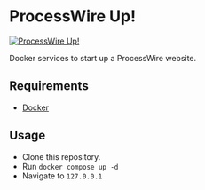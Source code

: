 ProcessWire Up!
===============

[![ProcessWire Up!](https://circleci.com/gh/dadish/pwup.svg?style=svg)](https://circleci.com/gh/dadish/pwup)

Docker services to start up a ProcessWire website.

## Requirements

- [Docker](https://docs.docker.com/get-docker/)

## Usage

- Clone this repository.
- Run `docker compose up -d`
- Navigate to `127.0.0.1`
